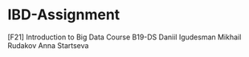 # IBD-Assignment
[F21] Introduction to Big Data Course
B19-DS
Daniil Igudesman
Mikhail Rudakov
Anna Startseva
